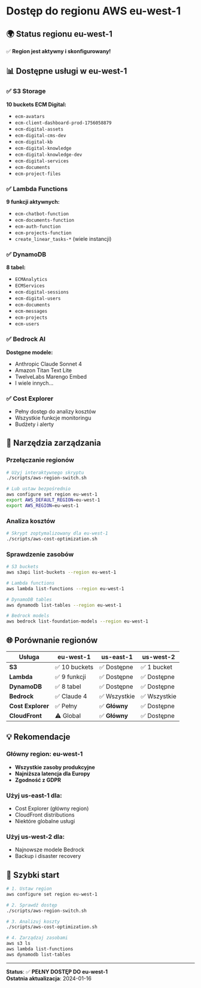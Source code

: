 # Dostęp do regionu AWS eu-west-1

## 🌍 Status regionu eu-west-1

✅ **Region jest aktywny i skonfigurowany!**

## 📊 Dostępne usługi w eu-west-1

### ✅ S3 Storage
**10 buckets ECM Digital:**
- `ecm-avatars`
- `ecm-client-dashboard-prod-1756058879`
- `ecm-digital-assets`
- `ecm-digital-cms-dev`
- `ecm-digital-kb`
- `ecm-digital-knowledge`
- `ecm-digital-knowledge-dev`
- `ecm-digital-services`
- `ecm-documents`
- `ecm-project-files`

### ✅ Lambda Functions
**9 funkcji aktywnych:**
- `ecm-chatbot-function`
- `ecm-documents-function`
- `ecm-auth-function`
- `ecm-projects-function`
- `create_linear_tasks-*` (wiele instancji)

### ✅ DynamoDB
**8 tabel:**
- `ECMAnalytics`
- `ECMServices`
- `ecm-digital-sessions`
- `ecm-digital-users`
- `ecm-documents`
- `ecm-messages`
- `ecm-projects`
- `ecm-users`

### ✅ Bedrock AI
**Dostępne modele:**
- Anthropic Claude Sonnet 4
- Amazon Titan Text Lite
- TwelveLabs Marengo Embed
- I wiele innych...

### ✅ Cost Explorer
- Pełny dostęp do analizy kosztów
- Wszystkie funkcje monitoringu
- Budżety i alerty

## 🔧 Narzędzia zarządzania

### Przełączanie regionów
```bash
# Użyj interaktywnego skryptu
./scripts/aws-region-switch.sh

# Lub ustaw bezpośrednio
aws configure set region eu-west-1
export AWS_DEFAULT_REGION=eu-west-1
export AWS_REGION=eu-west-1
```

### Analiza kosztów
```bash
# Skrypt zoptymalizowany dla eu-west-1
./scripts/aws-cost-optimization.sh
```

### Sprawdzenie zasobów
```bash
# S3 buckets
aws s3api list-buckets --region eu-west-1

# Lambda functions
aws lambda list-functions --region eu-west-1

# DynamoDB tables
aws dynamodb list-tables --region eu-west-1

# Bedrock models
aws bedrock list-foundation-models --region eu-west-1
```

## 🌐 Porównanie regionów

| Usługa | eu-west-1 | us-east-1 | us-west-2 |
|--------|-----------|-----------|-----------|
| **S3** | ✅ 10 buckets | ✅ Dostępne | ✅ 1 bucket |
| **Lambda** | ✅ 9 funkcji | ✅ Dostępne | ✅ Dostępne |
| **DynamoDB** | ✅ 8 tabel | ✅ Dostępne | ✅ Dostępne |
| **Bedrock** | ✅ Claude 4 | ✅ Wszystkie | ✅ Wszystkie |
| **Cost Explorer** | ✅ Pełny | ✅ **Główny** | ✅ Dostępne |
| **CloudFront** | ⚠️ Global | ✅ **Główny** | ✅ Dostępne |

## 💡 Rekomendacje

### Główny region: eu-west-1
- **Wszystkie zasoby produkcyjne**
- **Najniższa latencja dla Europy**
- **Zgodność z GDPR**

### Użyj us-east-1 dla:
- Cost Explorer (główny region)
- CloudFront distributions
- Niektóre globalne usługi

### Użyj us-west-2 dla:
- Najnowsze modele Bedrock
- Backup i disaster recovery

## 🚀 Szybki start

```bash
# 1. Ustaw region
aws configure set region eu-west-1

# 2. Sprawdź dostęp
./scripts/aws-region-switch.sh

# 3. Analizuj koszty
./scripts/aws-cost-optimization.sh

# 4. Zarządzaj zasobami
aws s3 ls
aws lambda list-functions
aws dynamodb list-tables
```

---
**Status**: ✅ **PEŁNY DOSTĘP DO eu-west-1**  
**Ostatnia aktualizacja**: 2024-01-16